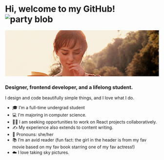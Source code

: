 # Hi, welcome to my GitHub! <img width="30" src="https://emojis.slackmojis.com/emojis/images/1643516767/28156/spellbook.gif?1643516767" alt="party blob" />


<!--
**paribhandarkar/paribhandarkar** is a ✨ _special_ ✨ repository because its `README.md` (this file) appears on your GitHub profile.

Here are some ideas to get you started:

- 🔭 I’m currently working on ...
- 🌱 I’m currently learning ...
- 👯 I’m looking to collaborate on ...
- 🤔 I’m looking for help with ...
- 💬 Ask me about ...
- 📫 How to reach me: ...
- 😄 Pronouns: ...
- ⚡ Fun fact: ...
-->
<img src='header.gif' />

### Designer, frontend developer, and a lifelong student.
 I design and code beautifully simple things, and I love what I do.
- 🎓 I’m a full-time undergrad student
- 💻 I'm majoring in computer science.
- 👯‍♀️ I am seeking opportunities to work on React projects collaboratively.
- ✍️ My experience also extends to content writing.
- 🎀 Pronouns: she/her
- 📚 I’m an avid reader (fun fact: the girl in the header is from my fav movie based on my fav book starring one of my fav actress!)
- ☁️ I love taking sky pictures.
